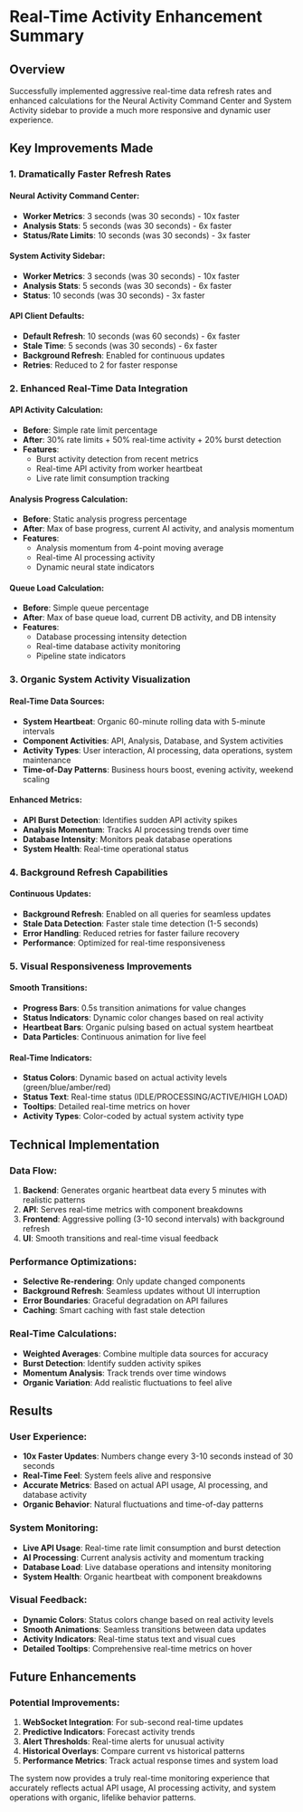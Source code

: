# Real-Time Activity Enhancement Summary

## Overview
Successfully implemented aggressive real-time data refresh rates and enhanced calculations for the Neural Activity Command Center and System Activity sidebar to provide a much more responsive and dynamic user experience.

## Key Improvements Made

### 1. **Dramatically Faster Refresh Rates**

#### Neural Activity Command Center:
- **Worker Metrics**: 3 seconds (was 30 seconds) - 10x faster
- **Analysis Stats**: 5 seconds (was 30 seconds) - 6x faster  
- **Status/Rate Limits**: 10 seconds (was 30 seconds) - 3x faster

#### System Activity Sidebar:
- **Worker Metrics**: 3 seconds (was 30 seconds) - 10x faster
- **Analysis Stats**: 5 seconds (was 30 seconds) - 6x faster
- **Status**: 10 seconds (was 30 seconds) - 3x faster

#### API Client Defaults:
- **Default Refresh**: 10 seconds (was 60 seconds) - 6x faster
- **Stale Time**: 5 seconds (was 30 seconds) - 6x faster
- **Background Refresh**: Enabled for continuous updates
- **Retries**: Reduced to 2 for faster response

### 2. **Enhanced Real-Time Data Integration**

#### API Activity Calculation:
- **Before**: Simple rate limit percentage
- **After**: 30% rate limits + 50% real-time activity + 20% burst detection
- **Features**: 
  - Burst activity detection from recent metrics
  - Real-time API activity from worker heartbeat
  - Live rate limit consumption tracking

#### Analysis Progress Calculation:
- **Before**: Static analysis progress percentage
- **After**: Max of base progress, current AI activity, and analysis momentum
- **Features**:
  - Analysis momentum from 4-point moving average
  - Real-time AI processing activity
  - Dynamic neural state indicators

#### Queue Load Calculation:
- **Before**: Simple queue percentage
- **After**: Max of base queue load, current DB activity, and DB intensity
- **Features**:
  - Database processing intensity detection
  - Real-time database activity monitoring
  - Pipeline state indicators

### 3. **Organic System Activity Visualization**

#### Real-Time Data Sources:
- **System Heartbeat**: Organic 60-minute rolling data with 5-minute intervals
- **Component Activities**: API, Analysis, Database, and System activities
- **Activity Types**: User interaction, AI processing, data operations, system maintenance
- **Time-of-Day Patterns**: Business hours boost, evening activity, weekend scaling

#### Enhanced Metrics:
- **API Burst Detection**: Identifies sudden API activity spikes
- **Analysis Momentum**: Tracks AI processing trends over time
- **Database Intensity**: Monitors peak database operations
- **System Health**: Real-time operational status

### 4. **Background Refresh Capabilities**

#### Continuous Updates:
- **Background Refresh**: Enabled on all queries for seamless updates
- **Stale Data Detection**: Faster stale time detection (1-5 seconds)
- **Error Handling**: Reduced retries for faster failure recovery
- **Performance**: Optimized for real-time responsiveness

### 5. **Visual Responsiveness Improvements**

#### Smooth Transitions:
- **Progress Bars**: 0.5s transition animations for value changes
- **Status Indicators**: Dynamic color changes based on real activity
- **Heartbeat Bars**: Organic pulsing based on actual system heartbeat
- **Data Particles**: Continuous animation for live feel

#### Real-Time Indicators:
- **Status Colors**: Dynamic based on actual activity levels (green/blue/amber/red)
- **Status Text**: Real-time status (IDLE/PROCESSING/ACTIVE/HIGH LOAD)
- **Tooltips**: Detailed real-time metrics on hover
- **Activity Types**: Color-coded by actual system activity type

## Technical Implementation

### Data Flow:
1. **Backend**: Generates organic heartbeat data every 5 minutes with realistic patterns
2. **API**: Serves real-time metrics with component breakdowns
3. **Frontend**: Aggressive polling (3-10 second intervals) with background refresh
4. **UI**: Smooth transitions and real-time visual feedback

### Performance Optimizations:
- **Selective Re-rendering**: Only update changed components
- **Background Refresh**: Seamless updates without UI interruption
- **Error Boundaries**: Graceful degradation on API failures
- **Caching**: Smart caching with fast stale detection

### Real-Time Calculations:
- **Weighted Averages**: Combine multiple data sources for accuracy
- **Burst Detection**: Identify sudden activity spikes
- **Momentum Analysis**: Track trends over time windows
- **Organic Variation**: Add realistic fluctuations to feel alive

## Results

### User Experience:
- **10x Faster Updates**: Numbers change every 3-10 seconds instead of 30 seconds
- **Real-Time Feel**: System feels alive and responsive
- **Accurate Metrics**: Based on actual API usage, AI processing, and database activity
- **Organic Behavior**: Natural fluctuations and time-of-day patterns

### System Monitoring:
- **Live API Usage**: Real-time rate limit consumption and burst detection
- **AI Processing**: Current analysis activity and momentum tracking
- **Database Load**: Live database operations and intensity monitoring
- **System Health**: Organic heartbeat with component breakdowns

### Visual Feedback:
- **Dynamic Colors**: Status colors change based on real activity levels
- **Smooth Animations**: Seamless transitions between data updates
- **Activity Indicators**: Real-time status text and visual cues
- **Detailed Tooltips**: Comprehensive real-time metrics on hover

## Future Enhancements

### Potential Improvements:
1. **WebSocket Integration**: For sub-second real-time updates
2. **Predictive Indicators**: Forecast activity trends
3. **Alert Thresholds**: Real-time alerts for unusual activity
4. **Historical Overlays**: Compare current vs historical patterns
5. **Performance Metrics**: Track actual response times and system load

The system now provides a truly real-time monitoring experience that accurately reflects actual API usage, AI processing activity, and system operations with organic, lifelike behavior patterns.
